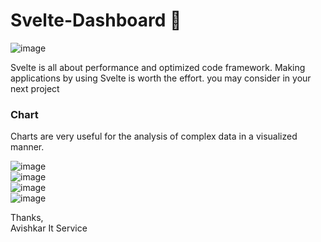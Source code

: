 # Svelte-Dashboard 🚀

![image](https://github.com/Avishkar-IT-Services/Svelte-Dashboard/assets/137886016/fd16739a-52cf-48b2-893f-ac18bdedbb57)

Svelte is all about performance and optimized code framework. Making applications by using Svelte is worth the effort. you may consider in your next project

### Chart
Charts are very useful for the analysis of complex data in a visualized manner.

![image](https://github.com/Avishkar-IT-Services/Svelte-Dashboard/assets/137886016/6096b3d7-2de3-40d1-b2ea-93b359fd44f6)
<br>
![image](https://github.com/Avishkar-IT-Services/Svelte-Dashboard/assets/137886016/6cc3ae22-651f-4e22-b637-012f1e14d780)
<br>
![image](https://github.com/Avishkar-IT-Services/Svelte-Dashboard/assets/137886016/2c885e6f-155c-42ce-9a9b-f4a0f876fb09)
<br>
![image](https://github.com/Avishkar-IT-Services/Svelte-Dashboard/assets/137886016/402b9739-cc12-4e58-8d48-ad7e9f14facf)

Thanks,<br>
Avishkar It Service

